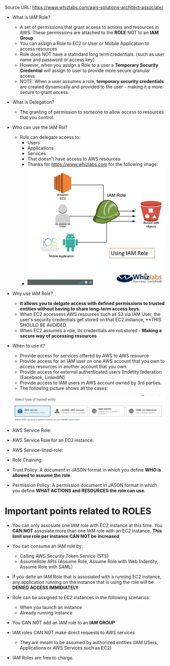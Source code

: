 Source URL: https://www.whizlabs.com/aws-solutions-architect-associate/

* What is IAM Role?
  - A set of permissions that grant access to actions and resources in AWS. These permissions are attached to the **ROLE** NOT to an **IAM Group**
  - You can assign a Role to EC2 or User or Mobile Application to access resources 
  - Role does NOT have a statndard long term credentials. (such as user name and password or access key)
  - However, when you assign a Role to a user a **Temporary Security Credential** will assign to user to provide more secure granular access
  - NOTE: When a user assumes a role, **temporary security credentials** are created dynamically and provided to the user - making it a more secure to grant access.

* What is Delegation?
  - The granting of permission to someone to allow access to resources that you control.
  
* Who can use the IAM Rol? 
  - Role can delegate access to:
    - Users
    - Applications
    - Services 
    - That doesn't have access to AWS resources 
    - Thanks for https://www.whizlabs.com for the following image:     
    - ![Roles.PNG](/Roles.PNG)
 
* Why use IAM Role?
  - **it allows you to delgate access with defined permissions to trusted entities without having to share long-term access keys.**
  - When EC2 accessess AWS resources such as S3 via IAM User, the user's security credentials get stored on that EC2 instance, **THIS SHOULD BE AVOIDED. 
  - When EC2 assumes a role, its credentials are not stored - **Making a secure way of accessing resources**
   
* When to use it?
  - Provide access for services offered by AWS to AWS resource
  - Provide access for an IAM user on one AWS account that you own to access resources in another account that you own.
  - Provide access for external authenticated users (Indetity federation (Facebook, LinkedIN)
  - Provide access to IAM users in AWS account owned by 3rd parties. 
  - The following picture shows all the cases:
  
  ![Roles2.PNG](/Roles2.PNG)

* AWS Service Role:

* AWS Service Role for an EC2 instance:

* AWS Service-lined-role:

* Role Chaining:

* Trust Policy: A document in JASON format in which you define **WHO is allowed to assume the role**. 

* Permission Policy: A permission document in JASON format in which you define **WHAT ACTIONS and RESOURCES the role can use.** 

# Important points related to ROLES

* You can only assosiate one IAM role with EC2 instance at this time. You **CAN NOT** assosiate more than one IAM role with an EC2 instance. **This limit one role per instance CAN NOT be increased**

* You can consume an IAM role by:
  - Calling AWS Security Token Service (STS)
  - AssumeRole APIs (Assume Role, Assume Role with Web Indentity, Assume Role with SAML)
  
* If you delte an IAM Role that is assosiated with a running EC2 instance, any application running on the instance that is using the role will be **DENIED ACCESS IMMIDIATELY**

* Role can be assigned to EC2 instances in the following scenarios:
  - When you launch an instance 
  - Already running instance 
  
 * You CAN NOT add an IAM role to an **IAM GROUP**
 
 * IAM roles CAN NOT make direct requests to AWS services
   - They are meant to be assumed by authorized entities (IAM USers, Applications or AWS Services such as EC2)
   
  * IAM Roles are free to charge. 
 
  
